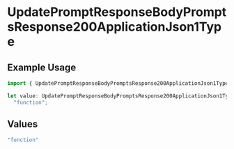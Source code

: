# UpdatePromptResponseBodyPromptsResponse200ApplicationJson1Type

## Example Usage

```typescript
import { UpdatePromptResponseBodyPromptsResponse200ApplicationJson1Type } from "orq-poc-typescript-multi-env-version/models/operations";

let value: UpdatePromptResponseBodyPromptsResponse200ApplicationJson1Type =
  "function";
```

## Values

```typescript
"function"
```